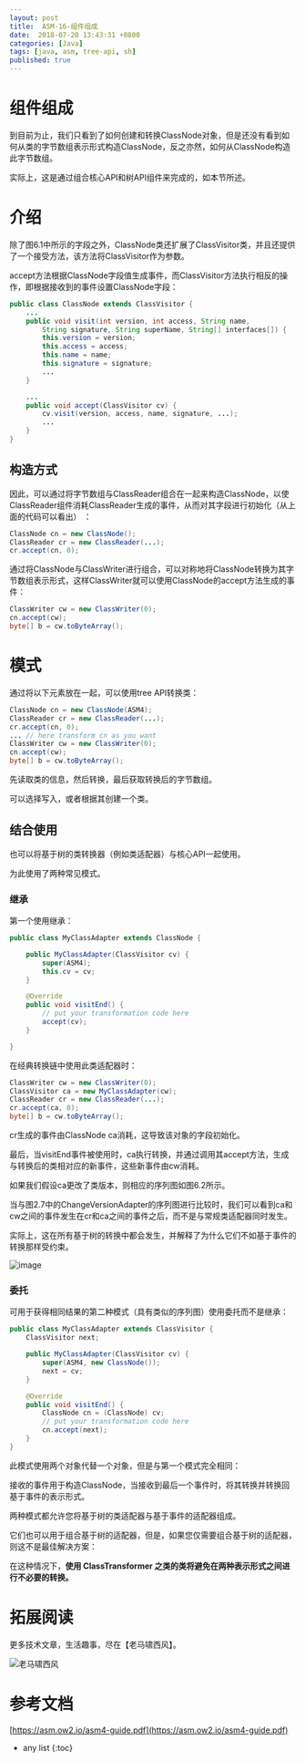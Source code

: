 ```yaml
---
layout: post
title:  ASM-16-组件组成
date:  2018-07-20 13:43:31 +0800
categories: [Java]
tags: [java, asm, tree-api, sh]
published: true
---
```


# 组件组成 

到目前为止，我们只看到了如何创建和转换ClassNode对象，但是还没有看到如何从类的字节数组表示形式构造ClassNode，反之亦然，如何从ClassNode构造此字节数组。

实际上，这是通过组合核心API和树API组件来完成的，如本节所述。

# 介绍

除了图6.1中所示的字段之外，ClassNode类还扩展了ClassVisitor类，并且还提供了一个接受方法，该方法将ClassVisitor作为参数。

accept方法根据ClassNode字段值生成事件，而ClassVisitor方法执行相反的操作，即根据接收到的事件设置ClassNode字段：

```java
public class ClassNode extends ClassVisitor {
    ...
    public void visit(int version, int access, String name,
        String signature, String superName, String[] interfaces[]) {
        this.version = version;
        this.access = access;
        this.name = name;
        this.signature = signature;
        ...
    }

    ...
    public void accept(ClassVisitor cv) {
        cv.visit(version, access, name, signature, ...);
        ...
    }
}
```

## 构造方式

因此，可以通过将字节数组与ClassReader组合在一起来构造ClassNode，以使ClassReader组件消耗ClassReader生成的事件，从而对其字段进行初始化（从上面的代码可以看出） ：

```java
ClassNode cn = new ClassNode();
ClassReader cr = new ClassReader(...);
cr.accept(cn, 0);
```

通过将ClassNode与ClassWriter进行组合，可以对称地将ClassNode转换为其字节数组表示形式，这样ClassWriter就可以使用ClassNode的accept方法生成的事件：

```java
ClassWriter cw = new ClassWriter(0);
cn.accept(cw);
byte[] b = cw.toByteArray();
```

# 模式

通过将以下元素放在一起，可以使用tree API转换类：

```java
ClassNode cn = new ClassNode(ASM4);
ClassReader cr = new ClassReader(...);
cr.accept(cn, 0);
... // here transform cn as you want
ClassWriter cw = new ClassWriter(0);
cn.accept(cw);
byte[] b = cw.toByteArray();
```

先读取类的信息，然后转换，最后获取转换后的字节数组。

可以选择写入，或者根据其创建一个类。

## 结合使用

也可以将基于树的类转换器（例如类适配器）与核心API一起使用。

为此使用了两种常见模式。

### 继承

第一个使用继承：

```java
public class MyClassAdapter extends ClassNode {

    public MyClassAdapter(ClassVisitor cv) {
        super(ASM4);
        this.cv = cv;
    }

    @Override 
    public void visitEnd() {
        // put your transformation code here
        accept(cv);
    }

}
```

在经典转换链中使用此类适配器时：

```java
ClassWriter cw = new ClassWriter(0);
ClassVisitor ca = new MyClassAdapter(cw);
ClassReader cr = new ClassReader(...);
cr.accept(ca, 0);
byte[] b = cw.toByteArray();
```

cr生成的事件由ClassNode ca消耗，这导致该对象的字段初始化。

最后，当visitEnd事件被使用时，ca执行转换，并通过调用其accept方法，生成与转换后的类相对应的新事件，这些新事件由cw消耗。

如果我们假设ca更改了类版本，则相应的序列图如图6.2所示。

当与图2.7中的ChangeVersionAdapter的序列图进行比较时，我们可以看到ca和cw之间的事件发生在cr和ca之间的事件之后，而不是与常规类适配器同时发生。

实际上，这在所有基于树的转换中都会发生，并解释了为什么它们不如基于事件的转换那样受约束。

![image](https://user-images.githubusercontent.com/18375710/70843288-c6dd9b00-1e6a-11ea-9c83-bce09e4503c5.png)

### 委托

可用于获得相同结果的第二种模式（具有类似的序列图）使用委托而不是继承：

```java
public class MyClassAdapter extends ClassVisitor {
    ClassVisitor next;

    public MyClassAdapter(ClassVisitor cv) {
        super(ASM4, new ClassNode());
        next = cv;
    }

    @Override 
    public void visitEnd() {
        ClassNode cn = (ClassNode) cv;
        // put your transformation code here
        cn.accept(next);
    }
}
```

此模式使用两个对象代替一个对象，但是与第一个模式完全相同：

接收的事件用于构造ClassNode，当接收到最后一个事件时，将其转换并转换回基于事件的表示形式。

两种模式都允许您将基于树的类适配器与基于事件的适配器组成。

它们也可以用于组合基于树的适配器，但是，如果您仅需要组合基于树的适配器，则这不是最佳解决方案：

在这种情况下，**使用 ClassTransformer 之类的类将避免在两种表示形式之间进行不必要的转换。**

# 拓展阅读

更多技术文章，生活趣事，尽在【老马啸西风】。

![老马啸西风](https://user-images.githubusercontent.com/18375710/71305502-3d9d0a00-2410-11ea-8cb1-da60a584785b.jpg)

# 参考文档

[https://asm.ow2.io/asm4-guide.pdf](https://asm.ow2.io/asm4-guide.pdf)


* any list
{:toc}
